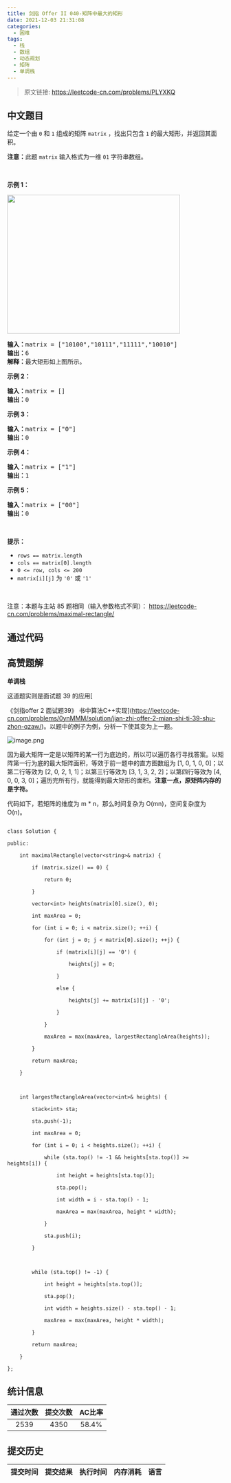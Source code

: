```yaml
---
title: 剑指 Offer II 040-矩阵中最大的矩形
date: 2021-12-03 21:31:08
categories:
  - 困难
tags:
  - 栈
  - 数组
  - 动态规划
  - 矩阵
  - 单调栈
---
```


> 原文链接: https://leetcode-cn.com/problems/PLYXKQ




## 中文题目
<div><p>给定一个由&nbsp;<code>0</code> 和 <code>1</code>&nbsp;组成的矩阵 <code>matrix</code>&nbsp;，找出只包含 <code>1</code> 的最大矩形，并返回其面积。</p>

<p><strong>注意：</strong>此题 <code>matrix</code>&nbsp;输入格式为一维 <code>01</code> 字符串数组。</p>

<p>&nbsp;</p>

<p><strong>示例 1：</strong></p>

<p><img alt="" src="https://assets.leetcode.com/uploads/2020/09/14/maximal.jpg" style="width: 402px; height: 322px;" /></p>

<pre>
<strong>输入：</strong>matrix = ["10100","10111","11111","10010"]
<strong>输出：</strong>6
<strong>解释：</strong>最大矩形如上图所示。
</pre>

<p><strong>示例 2：</strong></p>

<pre>
<strong>输入：</strong>matrix = []
<strong>输出：</strong>0
</pre>

<p><strong>示例 3：</strong></p>

<pre>
<strong>输入：</strong>matrix = ["0"]
<strong>输出：</strong>0
</pre>

<p><strong>示例 4：</strong></p>

<pre>
<strong>输入：</strong>matrix = ["1"]
<strong>输出：</strong>1
</pre>

<p><strong>示例 5：</strong></p>

<pre>
<strong>输入：</strong>matrix = ["00"]
<strong>输出：</strong>0
</pre>

<p>&nbsp;</p>

<p><strong>提示：</strong></p>

<ul>
	<li><code>rows == matrix.length</code></li>
	<li><code>cols == matrix[0].length</code></li>
	<li><code>0 &lt;= row, cols &lt;= 200</code></li>
	<li><code>matrix[i][j]</code> 为 <code>'0'</code> 或 <code>'1'</code></li>
</ul>

<p>&nbsp;</p>

<p>注意：本题与主站 85 题相同（输入参数格式不同）：&nbsp;<a href="https://leetcode-cn.com/problems/maximal-rectangle/">https://leetcode-cn.com/problems/maximal-rectangle/</a></p>
</div>

## 通过代码
<RecoDemo>
</RecoDemo>


## 高赞题解
**单调栈**
这道题实则是面试题 39 的应用[
《剑指offer 2 面试题39》 书中算法C++实现](https://leetcode-cn.com/problems/0ynMMM/solution/jian-zhi-offer-2-mian-shi-ti-39-shu-zhon-qzaw/)。以题中的例子为例，分析一下使其变为上一题。
![image.png](../images/PLYXKQ-0.png)
因为最大矩阵一定是以矩阵的某一行为底边的，所以可以遍历各行寻找答案。以矩阵第一行为底的最大矩阵面积，等效于前一题中的直方图数组为 [1, 0, 1, 0, 0]；以第二行等效为 [2, 0, 2, 1, 1]；以第三行等效为 [3, 1, 3, 2, 2]；以第四行等效为 [4, 0, 0, 3, 0]；遍历完所有行，就能得到最大矩形的面积。**注意一点，原矩阵内存的是字符。**

代码如下，若矩阵的维度为 m * n，那么时间复杂为 O(mn)，空间复杂度为 O(n)。
```
class Solution {
public:
    int maximalRectangle(vector<string>& matrix) {
        if (matrix.size() == 0) {
            return 0;
        }
        vector<int> heights(matrix[0].size(), 0);
        int maxArea = 0;
        for (int i = 0; i < matrix.size(); ++i) {
            for (int j = 0; j < matrix[0].size(); ++j) {
                if (matrix[i][j] == '0') {
                    heights[j] = 0;
                }
                else {
                    heights[j] += matrix[i][j] - '0';
                }
            }
            maxArea = max(maxArea, largestRectangleArea(heights));
        }
        return maxArea;
    }

    int largestRectangleArea(vector<int>& heights) {
        stack<int> sta;
        sta.push(-1);
        int maxArea = 0;
        for (int i = 0; i < heights.size(); ++i) {
            while (sta.top() != -1 && heights[sta.top()] >= heights[i]) {
                int height = heights[sta.top()];
                sta.pop();
                int width = i - sta.top() - 1;
                maxArea = max(maxArea, height * width);
            }
            sta.push(i);
        }

        while (sta.top() != -1) {
            int height = heights[sta.top()];
            sta.pop();
            int width = heights.size() - sta.top() - 1;
            maxArea = max(maxArea, height * width);
        }
        return maxArea;
    }
};
```


## 统计信息
| 通过次数 | 提交次数 | AC比率 |
| :------: | :------: | :------: |
|    2539    |    4350    |   58.4%   |

## 提交历史
| 提交时间 | 提交结果 | 执行时间 |  内存消耗  | 语言 |
| :------: | :------: | :------: | :--------: | :--------: |
